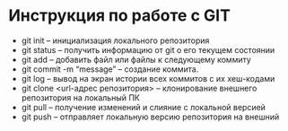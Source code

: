 # Инструкция по работе с GIT
* git init – инициализация локального репозитория
* git status – получить информацию от git о его текущем состоянии
* git add – добавить файл или файлы к следующему коммиту
* git commit -m “message” – создание коммита.
* git log – вывод на экран истории всех коммитов с их хеш-кодами
* git clone <url-адрес репозитория> – клонирование внешнего репозитория на локальный ПК
* git pull – получение изменений и слияние с локальной версией
* git push – отправляет локальную версию репозитория на внешний
